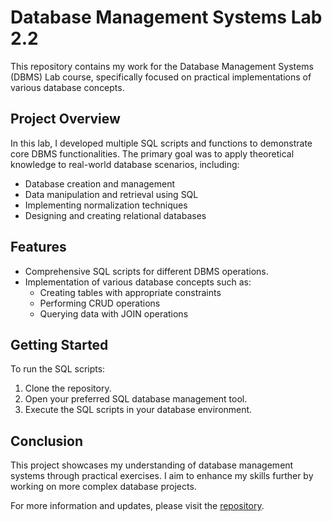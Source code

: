 # Database Management Systems Lab 2.2

This repository contains my work for the Database Management Systems (DBMS) Lab course, specifically focused on practical implementations of various database concepts. 

## Project Overview

In this lab, I developed multiple SQL scripts and functions to demonstrate core DBMS functionalities. The primary goal was to apply theoretical knowledge to real-world database scenarios, including:

- Database creation and management
- Data manipulation and retrieval using SQL
- Implementing normalization techniques
- Designing and creating relational databases

## Features

- Comprehensive SQL scripts for different DBMS operations.
- Implementation of various database concepts such as:
  - Creating tables with appropriate constraints
  - Performing CRUD operations
  - Querying data with JOIN operations

## Getting Started

To run the SQL scripts:

1. Clone the repository.
2. Open your preferred SQL database management tool.
3. Execute the SQL scripts in your database environment.

## Conclusion

This project showcases my understanding of database management systems through practical exercises. I aim to enhance my skills further by working on more complex database projects.

For more information and updates, please visit the [repository](https://github.com/jahirsadik/Database-Management-Systems-Lab-2-2).
